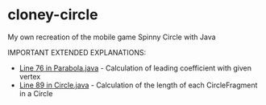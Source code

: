 # cloney-circle
My own recreation of the mobile game Spinny Circle with Java

IMPORTANT EXTENDED EXPLANATIONS:
* [Line 76 in Parabola.java](https://photos.google.com/share/AF1QipNRYYwnL4LU7OOdt56jLcWQMvFo8jjMvEptNqKRU3c-XtaRSq9ZVlcyPRP6H2GcYA?key=ejVxVWNCRm1BRmgxNWJrQUV0a2RWN2MyeE85QnlR) - Calculation of leading coefficient with given vertex
* [Line 89 in Circle.java](https://docs.google.com/document/d/1a4joJsVlFmSqraHsGgRAJRp5OkZLeW93JBuJsFOsMeI/edit?usp=sharing) - Calculation of the length of each CircleFragment in a Circle
